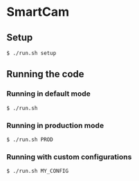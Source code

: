 # SmartCam

## Setup
```
$ ./run.sh setup
```

## Running the code

### Running in default mode
```
$ ./run.sh
```

### Running in production mode
```
$ ./run.sh PROD
```

### Running with custom configurations
```
$ ./run.sh MY_CONFIG
```
